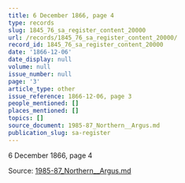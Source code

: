 ```yaml
---
title: 6 December 1866, page 4
type: records
slug: 1845_76_sa_register_content_20000
url: /records/1845_76_sa_register_content_20000/
record_id: 1845_76_sa_register_content_20000
date: '1866-12-06'
date_display: null
volume: null
issue_number: null
page: '3'
article_type: other
issue_reference: 1866-12-06, page 3
people_mentioned: []
places_mentioned: []
topics: []
source_document: 1985-87_Northern__Argus.md
publication_slug: sa-register
---
```


6 December 1866, page 4

Source: [1985-87_Northern__Argus.md](/downloads/markdown/1985-87_Northern__Argus.md)
